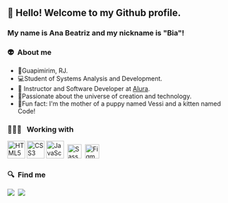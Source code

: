 ## 👋 Hello! Welcome to my Github profile.
### My name is Ana Beatriz and my nickname is "Bia"!

### 👽 &nbsp;About me

- 📍Guapimirim, RJ.
- 💻Student of Systems Analysis and Development.
- 🤿 Instructor and Software Developer at [Alura](https://www.alura.com.br/).
- 🎨Passionate about the universe of creation and technology.
- 🐾Fun fact: I'm the mother of a puppy named Vessi and a kitten named Code!


### 👩🏽‍💻 &nbsp; Working with

 <a href="https://www.w3schools.com/html/default.asp" title="HTML5"><img src="https://github.com/get-icon/geticon/raw/master/icons/html-5.svg" alt="HTML5" width="40px" height="40px"></a>
 <a href="https://www.w3schools.com/css/default.asp" title="CSS3"><img src="https://github.com/get-icon/geticon/raw/master/icons/css-3.svg" alt="CSS3" width="40px" height="40px"></a>
 <a href="https://developer.mozilla.org/en-US/docs/Web/JavaScript" title="JavaScript"><img src="https://github.com/get-icon/geticon/raw/master/icons/javascript.svg"  alt="JavaScript" width="40px" height="40px"></a>&nbsp;
<a href="https://sass-lang.com/" title="Sass"><img height="32" src="https://github.com/tomchen/stack-icons/blob/master/logos/sass.svg" alt="Sass"/></a>&nbsp;
<a href="https://www.figma.com/" title="Figma"><img height="32" src="https://cdn.worldvectorlogo.com/logos/figma-1.svg" alt="Figma"/></a>

### 🔍&nbsp; Find me

 <a href="mailto:beatrizmouradev@gmal.com?subject=Olá%20Beatriz%20Moura"><img src="https://img.shields.io/badge/gmail-%23D14836.svg?&style=for-the-badge&logo=gmail&logoColor=white"/></a>&nbsp;
  <a href="https://www.linkedin.com/in/beatrizmouradev/"><img src="https://img.shields.io/badge/linkedin-%230077B5.svg?&style=for-the-badge&logo=linkedin&logoColor=white" /></a>&nbsp;&nbsp;&nbsp;&nbsp;





